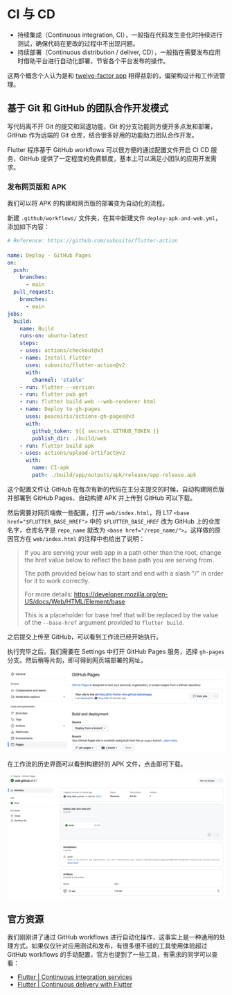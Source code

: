 # CI 与 CD

- 持续集成（Continuous integration, CI），一般指在代码发生变化时持续进行测试，确保代码在更改的过程中不出现问题。
- 持续部署（Continuous distribution / deliver, CD），一般指在需要发布应用时借助平台进行自动化部署，节省各个平台发布的操作。

这两个概念个人认为是和 [twelve-factor app](https://12factor.net) 相得益彰的，偏架构设计和工作流管理。

## 基于 Git 和 GitHub 的团队合作开发模式

写代码离不开 Git 的提交和回退功能，Git 的分支功能则方便开多点发和部署，GitHub 作为远端的 Git 仓库，结合很多好用的功能助力团队合作开发。

Flutter 程序基于 GitHub workflows 可以很方便的通过配置文件开启 CI CD 服务，GitHub 提供了一定程度的免费额度，基本上可以满足小团队的应用开发需求。

### 发布网页版和 APK

我们可以将 APK 的构建和网页版的部署变为自动化的流程。

新建 `.github/workflows/` 文件夹，在其中新建文件 `deploy-apk-and-web.yml`，添加如下内容：

```yaml
# Reference: https://github.com/subosito/flutter-action

name: Deploy - GitHub Pages
on:
  push:
    branches:
      - main
  pull_request:
    branches:
      - main
jobs:
  build:
    name: Build
    runs-on: ubuntu-latest
    steps:
    - uses: actions/checkout@v3
    - name: Install Flutter
      uses: subosito/flutter-action@v2
      with:
        channel: 'stable'
    - run: flutter --version
    - run: flutter pub get
    - run: flutter build web --web-renderer html
    - name: Deploy to gh-pages
      uses: peaceiris/actions-gh-pages@v3
      with:
        github_token: ${{ secrets.GITHUB_TOKEN }}
        publish_dir: ./build/web
    - run: flutter build apk
    - uses: actions/upload-artifact@v2
      with:
        name: CI-apk
        path: ./build/app/outputs/apk/release/app-release.apk
```

这个配置文件让 GitHub 在每次有新的代码在主分支提交的时候，自动构建网页版并部署到 GitHub Pages、自动构建 APK 并上传到 GitHub 可以下载。

然后需要对网页端做一些配置，打开 `web/index.html`，将 L17 `<base href="$FLUTTER_BASE_HREF">` 中的 `$FLUTTER_BASE_HREF` 改为 GitHub 上的仓库名字，仓库名字是 `repo_name` 就改为 `<base href="/repo_name/">`。这样做的原因官方在 `web/index.html` 的注释中也给出了说明：

> If you are serving your web app in a path other than the root, change the href value below to reflect the base path you are serving from.
> 
> The path provided below has to start and end with a slash "/" in order for it to work correctly.
> 
> For more details: https://developer.mozilla.org/en-US/docs/Web/HTML/Element/base
> 
> This is a placeholder for base href that will be replaced by the value of the `--base-href` argument provided to `flutter build`.

之后提交上传至 GitHub，可以看到工作流已经开始执行。

执行完毕之后，我们需要在 Settings 中打开 GitHub Pages 服务，选择 `gh-pages` 分支。然后稍等片刻，即可得到网页端部署的网址。

![](images-main/github-ci-web.png)

在工作流的历史界面可以看到构建好的 APK 文件，点击即可下载。

![](images-main/github-ci-apk.png)

## 官方资源

我们刚刚讲了通过 GitHub workflows 进行自动化操作，这事实上是一种通用的处理方式。如果仅仅针对应用测试和发布，有很多很不错的工具使用体验超过 GitHub workflows 的手动配置，官方也提到了一些工具，有需求的同学可以查看：

- [Flutter | Continuous integration services](https://docs.flutter.dev/testing#continuous-integration-services)
- [Flutter | Continuous delivery with Flutter](https://docs.flutter.dev/deployment/cd)
